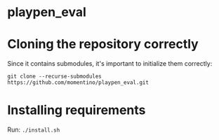 # playpen_eval

# Cloning the repository correctly
Since it contains submodules, it's important to initialize them correctly:

```git clone --recurse-submodules https://github.com/momentino/playpen_eval.git```

# Installing requirements
Run:
```./install.sh```
